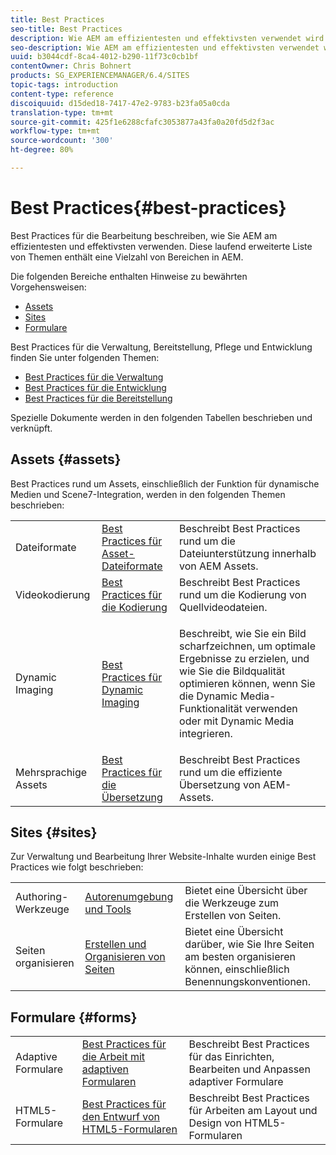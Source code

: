 ```yaml
---
title: Best Practices
seo-title: Best Practices
description: Wie AEM am effizientesten und effektivsten verwendet wird
seo-description: Wie AEM am effizientesten und effektivsten verwendet wird
uuid: b3044cdf-8ca4-4012-b290-11f73c0cb1bf
contentOwner: Chris Bohnert
products: SG_EXPERIENCEMANAGER/6.4/SITES
topic-tags: introduction
content-type: reference
discoiquuid: d15ded18-7417-47e2-9783-b23fa05a0cda
translation-type: tm+mt
source-git-commit: 425f1e6288cfafc3053877a43fa0a20fd5d2f3ac
workflow-type: tm+mt
source-wordcount: '300'
ht-degree: 80%

---
```



# Best Practices{#best-practices}

Best Practices für die Bearbeitung beschreiben, wie Sie AEM am effizientesten und effektivsten verwenden. Diese laufend erweiterte Liste von Themen enthält eine Vielzahl von Bereichen in AEM.

Die folgenden Bereiche enthalten Hinweise zu bewährten Vorgehensweisen:

* [Assets](#assets)
* [Sites](#sites)
* [Formulare](#forms)

Best Practices für die Verwaltung, Bereitstellung, Pflege und Entwicklung finden Sie unter folgenden Themen:

* [Best Practices für die Verwaltung](/help/sites-administering/administer-best-practices.md) 
* [Best Practices für die Entwicklung](/help/sites-developing/best-practices.md) 
* [Best Practices für die Bereitstellung](/help/sites-deploying/best-practices.md)

Spezielle Dokumente werden in den folgenden Tabellen beschrieben und verknüpft.

## Assets {#assets}

Best Practices rund um Assets, einschließlich der Funktion für dynamische Medien und Scene7-Integration, werden in den folgenden Themen beschrieben:

<table> 
 <tbody>
  <tr>
   <td>Dateiformate</td> 
   <td><a href="/help/assets/assets-file-format-best-practices.md">Best Practices für Asset-Dateiformate </a></td> 
   <td>Beschreibt Best Practices rund um die Dateiunterstützung innerhalb von AEM Assets. </td> 
  </tr>
  <tr>
   <td>Videokodierung</td> 
   <td><a href="/help/assets/video.md#best-practices-for-encoding-videos">Best Practices für die Kodierung </a></td> 
   <td>Beschreibt Best Practices rund um die Kodierung von Quellvideodateien.</td> 
  </tr>
  <tr>
   <td>Dynamic Imaging</td> 
   <td><a href="/help/assets/best-practices-for-optimizing-the-quality-of-your-images.md">Best Practices für Dynamic Imaging </a></td> 
   <td><p>Beschreibt, wie Sie ein Bild scharfzeichnen, um optimale Ergebnisse zu erzielen, und wie Sie die Bildqualität optimieren können, wenn Sie die Dynamic Media-Funktionalität verwenden oder mit Dynamic Media integrieren.</p> </td> 
  </tr>
  <tr>
   <td>Mehrsprachige Assets</td> 
   <td><a href="/help/assets/best-practices-for-translating-assets-efficiently.md">Best Practices für die Übersetzung </a></td> 
   <td>Beschreibt Best Practices rund um die effiziente Übersetzung von AEM-Assets.</td> 
  </tr>
 </tbody>
</table>

## Sites {#sites}

Zur Verwaltung und Bearbeitung Ihrer Website-Inhalte wurden einige Best Practices wie folgt beschrieben:

|  |  |  |
|---|---|---|
| Authoring-Werkzeuge | [Autorenumgebung und Tools](/help/sites-authoring/author-environment-tools.md)  | Bietet eine Übersicht über die Werkzeuge zum Erstellen von Seiten. |
| Seiten organisieren | [Erstellen und Organisieren von Seiten](/help/sites-authoring/managing-pages.md) | Bietet eine Übersicht darüber, wie Sie Ihre Seiten am besten organisieren können, einschließlich Benennungskonventionen. |

## Formulare {#forms}

|  |  |  |
|---|---|---|
| Adaptive Formulare | [Best Practices für die Arbeit mit adaptiven Formularen](/help/forms/using/adaptive-forms-best-practices.md) | Beschreibt Best Practices für das Einrichten, Bearbeiten und Anpassen adaptiver Formulare |
| HTML5-Formulare | [Best Practices für den Entwurf von HTML5-Formularen](/help/forms/using/best-practices-for-html5-forms.md) | Beschreibt Best Practices für Arbeiten am Layout und Design von HTML5-Formularen |